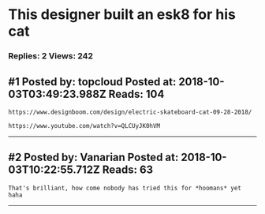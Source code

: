 # This designer built an esk8 for his cat

### Replies: 2 Views: 242

## \#1 Posted by: topcloud Posted at: 2018-10-03T03:49:23.988Z Reads: 104

```
https://www.designboom.com/design/electric-skateboard-cat-09-28-2018/

https://www.youtube.com/watch?v=QLCUyJK0hVM
```

---
## \#2 Posted by: Vanarian Posted at: 2018-10-03T10:22:55.712Z Reads: 63

```
That's brilliant, how come nobody has tried this for *hoomans* yet haha
```

---
